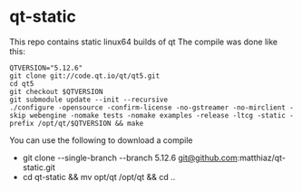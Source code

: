 # qt-static

This repo contains static linux64 builds of qt
The compile was done like this:

```
QTVERSION="5.12.6"
git clone git://code.qt.io/qt/qt5.git
cd qt5
git checkout $QTVERSION
git submodule update --init --recursive
./configure -opensource -confirm-license -no-gstreamer -no-mirclient -skip webengine -nomake tests -nomake examples -release -ltcg -static -prefix /opt/qt/$QTVERSION && make
```

You can use the following to download a compile

  - git clone --single-branch --branch 5.12.6 git@github.com:matthiaz/qt-static.git
  - cd qt-static && mv opt/qt /opt/qt && cd ..
